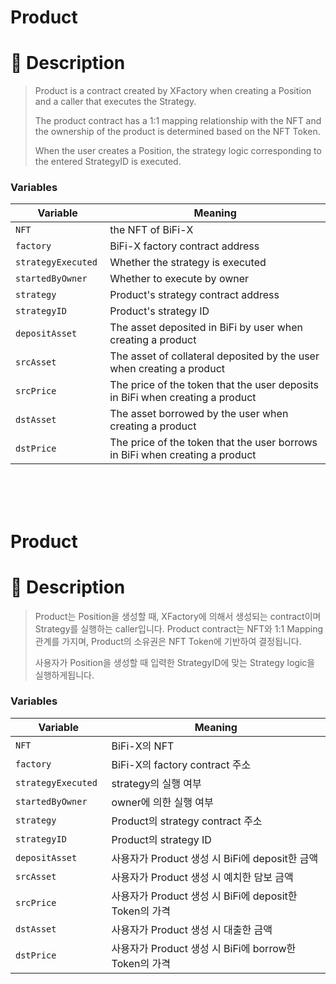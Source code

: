 # Product
# 📝 Description
> Product is a contract created by XFactory when creating a Position and a caller that executes the Strategy.
>
> The product contract has a 1:1 mapping relationship with the NFT and the ownership of the product is determined based on the NFT Token.
>
> When the user creates a Position, the strategy logic corresponding to the entered StrategyID is executed.

### Variables

| Variable | Meaning |
|---|---|
| `NFT` | the NFT of BiFi-X |
| `factory` | BiFi-X factory contract address |
| `strategyExecuted ` | Whether the strategy is executed  |
| `startedByOwner` | Whether to execute by owner |
| `strategy ` | Product's strategy contract address |
| `strategyID ` | Product's strategy ID |
| `depositAsset` | The asset deposited in BiFi by user when creating a product |
| `srcAsset ` | The asset of collateral deposited by the user when creating a product  |
| `srcPrice` | The price of the token that the user deposits in BiFi when creating a product |
| `dstAsset ` | The asset borrowed by the user when creating a product |
| `dstPrice ` | The price of the token that the user borrows in BiFi when creating a product |

<br>
<br>
<br>

# Product
# 📝 Description
> Product는 Position을 생성할 때, XFactory에 의해서 생성되는 contract이며 Strategy를 실행하는 caller입니다.
> Product contract는 NFT와 1:1 Mapping 관계를 가지며, Product의 소유권은 NFT Token에 기반하여 결정됩니다.
>
> 사용자가 Position을 생성할 때 입력한 StrategyID에 맞는 Strategy logic을 실행하게됩니다.

### Variables

| Variable | Meaning |
|---|---|
| `NFT` | BiFi-X의 NFT |
| `factory` | BiFi-X의 factory contract 주소 |
| `strategyExecuted ` | strategy의 실행 여부 |
| `startedByOwner` | owner에 의한 실행 여부 |
| `strategy ` | Product의 strategy contract 주소 |
| `strategyID ` | Product의 strategy ID |
| `depositAsset` | 사용자가 Product 생성 시 BiFi에 deposit한 금액 |
| `srcAsset ` | 사용자가 Product 생성 시 예치한 담보 금액  |
| `srcPrice` | 사용자가 Product 생성 시 BiFi에 deposit한 Token의 가격 |
| `dstAsset ` | 사용자가 Product 생성 시 대출한 금액 |
| `dstPrice ` | 사용자가 Product 생성 시 BiFi에 borrow한 Token의 가격 |
